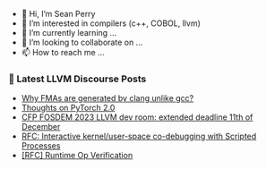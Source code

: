 - 👋 Hi, I’m Sean Perry
- 👀 I’m interested in compilers (c++, COBOL, llvm)
- 🌱 I’m currently learning ...
- 💞️ I’m looking to collaborate on ...
- 📫 How to reach me ...

<!---
s66perry/s66perry is a ✨ special ✨ repository because its `README.md` (this file) appears on your GitHub profile.
You can click the Preview link to take a look at your changes.
--->
### 📕 Latest LLVM Discourse Posts

<!-- DISCOURSE-LLVM:START -->
- [Why FMAs are generated by clang unlike gcc?](https://discourse.llvm.org/t/why-fmas-are-generated-by-clang-unlike-gcc/67001#post_1)
- [Thoughts on PyTorch 2.0](https://discourse.llvm.org/t/thoughts-on-pytorch-2-0/67000#post_1)
- [CFP FOSDEM 2023 LLVM dev room: extended deadline 11th of December](https://discourse.llvm.org/t/cfp-fosdem-2023-llvm-dev-room-extended-deadline-11th-of-december/66495#post_2)
- [RFC: Interactive kernel/user-space co-debugging with Scripted Processes](https://discourse.llvm.org/t/rfc-interactive-kernel-user-space-co-debugging-with-scripted-processes/66907#post_2)
- [[RFC] Runtime Op Verification](https://discourse.llvm.org/t/rfc-runtime-op-verification/66776#post_18)
<!-- DISCOURSE-LLVM:END -->
